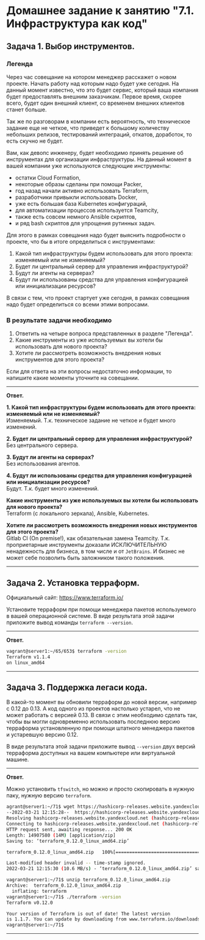 # Домашнее задание к занятию "7.1. Инфраструктура как код"

## Задача 1. Выбор инструментов. 
 
### Легенда
 
Через час совещание на котором менеджер расскажет о новом проекте. Начать работу над которым надо 
будет уже сегодня. 
На данный момент известно, что это будет сервис, который ваша компания будет предоставлять внешним заказчикам.
Первое время, скорее всего, будет один внешний клиент, со временем внешних клиентов станет больше.

Так же по разговорам в компании есть вероятность, что техническое задание еще не четкое, что приведет к большому
количеству небольших релизов, тестирований интеграций, откатов, доработок, то есть скучно не будет.  
   
Вам, как девопс инженеру, будет необходимо принять решение об инструментах для организации инфраструктуры.
На данный момент в вашей компании уже используются следующие инструменты: 
- остатки Сloud Formation, 
- некоторые образы сделаны при помощи Packer,
- год назад начали активно использовать Terraform, 
- разработчики привыкли использовать Docker, 
- уже есть большая база Kubernetes конфигураций, 
- для автоматизации процессов используется Teamcity, 
- также есть совсем немного Ansible скриптов, 
- и ряд bash скриптов для упрощения рутинных задач.  

Для этого в рамках совещания надо будет выяснить подробности о проекте, что бы в итоге определиться с инструментами:

1. Какой тип инфраструктуры будем использовать для этого проекта: изменяемый или не изменяемый?
1. Будет ли центральный сервер для управления инфраструктурой?
1. Будут ли агенты на серверах?
1. Будут ли использованы средства для управления конфигурацией или инициализации ресурсов? 
 
В связи с тем, что проект стартует уже сегодня, в рамках совещания надо будет определиться со всеми этими вопросами.

### В результате задачи необходимо

1. Ответить на четыре вопроса представленных в разделе "Легенда". 
1. Какие инструменты из уже используемых вы хотели бы использовать для нового проекта? 
1. Хотите ли рассмотреть возможность внедрения новых инструментов для этого проекта? 

Если для ответа на эти вопросы недостаточно информации, то напишите какие моменты уточните на совещании.

---

**Ответ.**

**1. Какой тип инфраструктуры будем использовать для этого проекта: изменяемый или не изменяемый?**  
Изменяемый. Т.к. техническое задание не четкое и будет много изменений.

**2. Будет ли центральный сервер для управления инфраструктурой?**  
Без центрального сервера.

**3. Будут ли агенты на серверах?**  
Без использования агентов.

**4. Будут ли использованы средства для управления конфигурацией или инициализации ресурсов?**  
Будут. Т.к. будет много изменений.

**Какие инструменты из уже используемых вы хотели бы использовать для нового проекта?**  
Terraform (с локального зеркала), Ansible, Kubernetes.

**Хотите ли рассмотреть возможность внедрения новых инструментов для этого проекта?**  
Gitlab CI (On premise!), как обязательная замена Teamcity. Т.к. проприетарные инструменты доказали ИСКЛЮЧИТЕЛЬНУЮ ненадежность для бизнеса, в том числе и от `JetBrains`. И бизнес не может себе позволить быть заложником такого положения.

---

## Задача 2. Установка терраформ. 

Официальный сайт: https://www.terraform.io/

Установите терраформ при помощи менеджера пакетов используемого в вашей операционной системе.
В виде результата этой задачи приложите вывод команды `terraform --version`.

---

**Ответ.**

```bash
vagrant@server1:~/65/653$ terraform -version
Terraform v1.1.4
on linux_amd64
```

---

## Задача 3. Поддержка легаси кода. 

В какой-то момент вы обновили терраформ до новой версии, например с 0.12 до 0.13. 
А код одного из проектов настолько устарел, что не может работать с версией 0.13. 
В связи с этим необходимо сделать так, чтобы вы могли одновременно использовать последнюю версию терраформа установленную при помощи
штатного менеджера пакетов и устаревшую версию 0.12. 

В виде результата этой задачи приложите вывод `--version` двух версий терраформа доступных на вашем компьютере 
или виртуальной машине.


---

**Ответ.**

Можно установить `tfswitch`, но можно и просто скопировать в нужную паку, нужную версию `terraform`.

```bash
agrant@server1:~/71$ wget https://hashicorp-releases.website.yandexcloud.net/terraform/0.12.0/terraform_0.12.0_linux_amd64.zip
--2022-03-21 12:15:28--  https://hashicorp-releases.website.yandexcloud.net/terraform/0.12.0/terraform_0.12.0_linux_amd64.zip
Resolving hashicorp-releases.website.yandexcloud.net (hashicorp-releases.website.yandexcloud.net)... 213.180.193.247, 2a02:6b8::1da
Connecting to hashicorp-releases.website.yandexcloud.net (hashicorp-releases.website.yandexcloud.net)|213.180.193.247|:443... connected.
HTTP request sent, awaiting response... 200 OK
Length: 14907580 (14M) [application/zip]
Saving to: ‘terraform_0.12.0_linux_amd64.zip’

terraform_0.12.0_linux_amd64.zip   100%[================================================================>]  14.22M  10.6MB/s    in 1.3s    

Last-modified header invalid -- time-stamp ignored.
2022-03-21 12:15:30 (10.6 MB/s) - ‘terraform_0.12.0_linux_amd64.zip’ saved [14907580/14907580]

vagrant@server1:~/71$ unzip terraform_0.12.0_linux_amd64.zip 
Archive:  terraform_0.12.0_linux_amd64.zip
  inflating: terraform               
vagrant@server1:~/71$ ./terraform -version
Terraform v0.12.0

Your version of Terraform is out of date! The latest version
is 1.1.7. You can update by downloading from www.terraform.io/downloads.html
vagrant@server1:~/71$
```
---

